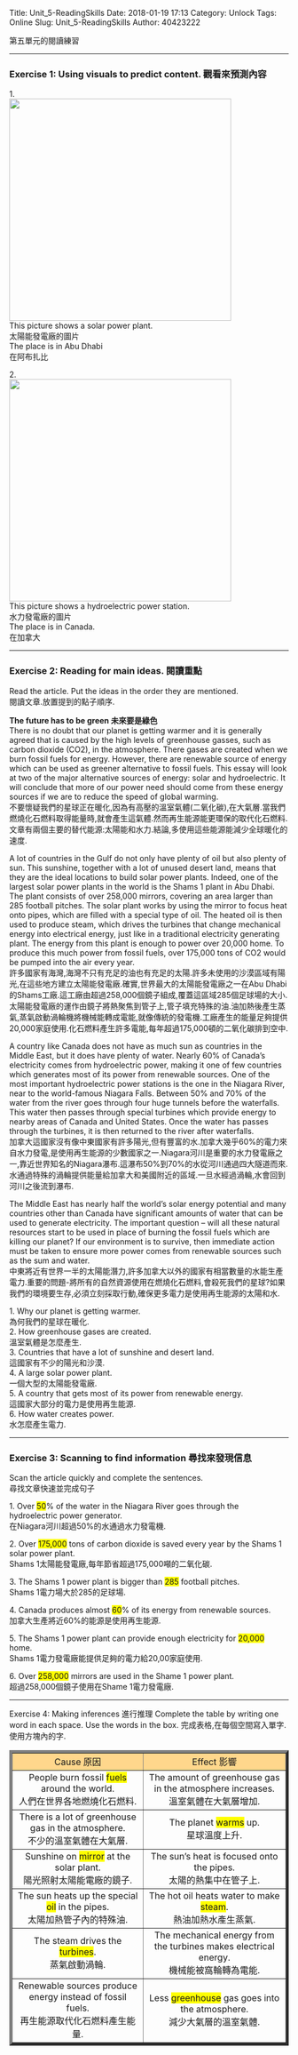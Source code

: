 Title: Unit_5-ReadingSkills
Date: 2018-01-19 17:13
Category: Unlock
Tags: Online
Slug: Unit_5-ReadingSkills
Author: 40423222

第五單元的閱讀練習

<!-- PELICAN_END_SUMMARY -->
<!-- 第五單元的閱讀練習 -->
<hr>

### Exercise 1: Using visuals to predict content. 觀看來預測內容
<p>
1.<br>
<img src="./../data/Unit 5/Online/1.Reading skills/solar power plant.png" width="400"><br>
This picture shows a solar power plant.<br>
太陽能發電廠的圖片<br>
The place is in Abu Dhabi<br>
在阿布扎比
<p>
2.<br>
<img src="./../data/Unit 5/Online/1.Reading skills/hydroelectric power plant.png" width="400"><br>
This picture shows a hydroelectric power station.<br>
水力發電廠的圖片<br>
The place is in Canada.<br>
在加拿大

<hr>

### Exercise 2: Reading for main ideas. 閱讀重點
Read the article. Put the ideas in the order they are mentioned.<br>
閱讀文章.放置提到的點子順序.
<p>
<b>The future has to be green   未來要是綠色</b><br>
There is no doubt that our planet is getting warmer and it is generally agreed that is caused by the high levels of greenhouse gasses, such as carbon dioxide (CO2), in the atmosphere. There gases are created when we burn fossil fuels for energy. However, there are renewable source of energy which can be used as greener alternative to fossil fuels. This essay will look at two of the major alternative sources of energy: solar and hydroelectric. It will conclude that more of our power need should come from these energy sources if we are to reduce the speed of global warming.<br>
不要懷疑我們的星球正在暖化,因為有高壓的溫室氣體(二氧化碳),在大氣層.當我們燃燒化石燃料取得能量時,就會產生這氣體.然而再生能源能更環保的取代化石燃料.文章有兩個主要的替代能源:太陽能和水力.結論,多使用這些能源能減少全球暖化的速度.
<p>
A lot of countries in the Gulf do not only have plenty of oil but also plenty of sun. This sunshine, together with a lot of unused desert land, means that they are the ideal locations to build solar power plants. Indeed, one of the largest solar power plants in the world is the Shams 1 plant in Abu Dhabi. The plant consists of over 258,000 mirrors, covering an area larger than 285 football pitches. The solar plant works by using the mirror to focus heat onto pipes, which are filled with a special type of oil. The heated oil is then used to produce steam, which drives the turbines that change mechanical energy into electrical energy, just like in a traditional electricity generating plant. The energy from this plant is enough to power over 20,000 home. To produce this much power from fossil fuels, over 175,000 tons of CO2 would be pumped into the air every year.<br>
許多國家有海灣,海灣不只有充足的油也有充足的太陽.許多未使用的沙漠區域有陽光,在這些地方建立太陽能發電廠.確實,世界最大的太陽能發電廠之一在Abu Dhabi的Shams工廠.這工廠由超過258,000個鏡子組成,覆蓋這區域285個足球場的大小.太陽能發電廠的運作由鏡子將熱聚焦到管子上,管子填充特殊的油.油加熱後產生蒸氣,蒸氣啟動渦輪機將機械能轉成電能,就像傳統的發電機.工廠產生的能量足夠提供20,000家庭使用.化石燃料產生許多電能,每年超過175,000頓的二氧化碳排到空中.
<p>
A country like Canada does not have as much sun as countries in the Middle East, but it does have plenty of water. Nearly 60% of Canada’s electricity comes from hydroelectric power, making it one of few countries which generates most of its power from renewable sources. One of the most important hydroelectric power stations is the one in the Niagara River, near to the world-famous Niagara Falls. Between 50% and 70% of the water from the river goes through four huge tunnels before the waterfalls. This water then passes through special turbines which provide energy to nearby areas of Canada and United States. Once the water has passes through the turbines, it is then returned to the river after waterfalls.<br>
加拿大這國家沒有像中東國家有許多陽光,但有豐富的水.加拿大幾乎60%的電力來自水力發電,是使用再生能源的少數國家之一.Niagara河川是重要的水力發電廠之一,靠近世界知名的Niagara瀑布.這瀑布50%到70%的水從河川通過四大隧道而來.水通過特殊的渦輪提供能量給加拿大和美國附近的區域.一旦水經過渦輪,水會回到河川之後流到瀑布.
<p>
The Middle East has nearly half the world’s solar energy potential and many countries other than Canada have significant amounts of water that can be used to generate electricity. The important question – will all these natural resources start to be used in place of burning the fossil fuels which are killing our planet? If our environment is to survive, then immediate action must be taken to ensure more power comes from renewable sources such as the sum and water.<br>
中東將近有世界一半的太陽能潛力,許多加拿大以外的國家有相當數量的水能生產電力.重要的問題-將所有的自然資源使用在燃燒化石燃料,會殺死我們的星球?如果我們的環境要生存,必須立刻採取行動,確保更多電力是使用再生能源的太陽和水.
<p>
1. Why our planet is getting warmer.<br>
為何我們的星球在暖化.<br>
2. How greenhouse gases are created.<br>
溫室氣體是怎麼產生.<br>
3. Countries that have a lot of sunshine and desert land.<br>
這國家有不少的陽光和沙漠.<br>
4. A large solar power plant.<br>
一個大型的太陽能發電廠.<br>
5. A country that gets most of its power from renewable energy.<br>
這國家大部分的電力是使用再生能源.<br>
6. How water creates power.<br>
水怎麼產生電力.<br>

<hr>

### Exercise 3: Scanning to find information 尋找來發現信息
Scan the article quickly and complete the sentences.<br>
尋找文章快速並完成句子
<p>
1. Over <span style="background-color: #ffff00">50</span>% of the water in the Niagara River goes through the hydroelectric power generator.<br>
在Niagara河川超過50%的水通過水力發電機.
<p>
2. Over <span style="background-color: #ffff00">175,000</span> tons of carbon dioxide is saved every year by the Shams 1 solar power plant.<br>
Shams 1太陽能發電廠,每年節省超過175,000噸的二氧化碳.
<p>
3. The Shams 1 power plant is bigger than <span style="background-color: #ffff00">285</span> football pitches.<br>
Shams 1電力場大於285的足球場.
<p>
4. Canada produces almost <span style="background-color: #ffff00">60</span>% of its energy from renewable sources.<br>
加拿大生產將近60%的能源是使用再生能源.
<p>
5. The Shams 1 power plant can provide enough electricity for <span style="background-color: #ffff00">20,000</span> home.<br>
Shams 1電力發電廠能提供足夠的電力給20,00家庭使用.
<p>
6. Over <span style="background-color: #ffff00">258,000</span> mirrors are used in the Shame 1 power plant.<br>
超過258,000個鏡子使用在Shame 1電力發電廠.

<hr>

Exercise 4: Making inferences 進行推理
Complete the table by writing one word in each space. Use the words in the box.
完成表格,在每個空間寫入單字.使用方塊內的字.
<table border="5" width="100%" align="center">
<tr>
<td  style="text-align:center" bgcolor='#FFD78C'>Cause 原因</td>
<td style="text-align:center"  bgcolor='#FFD78C'>Effect 影響</td>
<tr>
 <td style="text-align:center">People burn fossil <span style="background-color: #ffff00">fuels</span> around the world.<br>
人們在世界各地燃燒化石燃料.
</td>
 <td style="text-align:center">The amount of greenhouse gas in the atmosphere increases.<br>
溫室氣體在大氣層增加.
</td>
<tr>
 <td style="text-align:center">There is a lot of greenhouse gas in the atmosphere.<br>
不少的溫室氣體在大氣層.
</td>
 <td style="text-align:center">The planet <span style="background-color: #ffff00">warms</span> up.<br>
星球溫度上升.
</td>
<tr>
 <td style="text-align:center">Sunshine on <span style="background-color: #ffff00">mirror</span> at the solar plant.<br>
陽光照射太陽能電廠的鏡子.
</td>
 <td style="text-align:center">The sun’s heat is focused onto the pipes.<br>
太陽的熱集中在管子上.
</td>
<tr>
 <td style="text-align:center">The sun heats up the special <span style="background-color: #ffff00">oil</span> in the pipes.<br>
太陽加熱管子內的特殊油.
</td>
 <td style="text-align:center">The hot oil heats water to make <span style="background-color: #ffff00">steam</span>.<br>
熱油加熱水產生蒸氣.
</td>
<tr>
 <td style="text-align:center">The steam drives the <span style="background-color: #ffff00">turbines</span>.<br>
蒸氣啟動渦輪.
</td>
 <td style="text-align:center">The mechanical energy from the turbines makes electrical energy.<br>
機械能被窩輪轉為電能.
</td>
<tr>
 <td style="text-align:center">Renewable sources produce energy instead of fossil fuels.<br>
再生能源取代化石燃料產生能量.
</td>
 <td style="text-align:center">Less <span style="background-color: #ffff00">greenhouse</span> gas goes into the atmosphere.<br>
減少大氣層的溫室氣體.
</td>
</table>